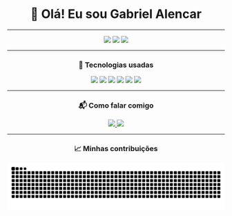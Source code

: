 <h1 align="center">👋 Olá! Eu sou Gabriel Alencar</h1>

---

<p align="center">
  <img height="50" src="https://img.shields.io/badge/React-61DAFB?style=for-the-badge&logo=react&logoColor=white"/>
  <img height="50" src="https://img.shields.io/badge/Python-3776AB?style=for-the-badge&logo=python&logoColor=white"/>
  <img height="50" src="https://img.shields.io/badge/Bootstrap-7952B3?style=for-the-badge&logo=bootstrap&logoColor=white"/>
</p>



---

<h3 align="center">🚀 Tecnologias usadas</h3>

<p align="center">
  <img src="https://img.shields.io/badge/HTML5-E34F26?style=for-the-badge&logo=html5&logoColor=white"/>
  <img src="https://img.shields.io/badge/CSS3-1572B6?style=for-the-badge&logo=css3&logoColor=white"/>
  <img src="https://img.shields.io/badge/JavaScript-F7DF1E?style=for-the-badge&logo=javascript&logoColor=black"/>
  <img src="https://img.shields.io/badge/React-20232A?style=for-the-badge&logo=react&logoColor=61DAFB"/>
  <img src="https://img.shields.io/badge/Python-3776AB?style=for-the-badge&logo=python&logoColor=white"/>
  <img src="https://img.shields.io/badge/Bootstrap-563D7C?style=for-the-badge&logo=bootstrap&logoColor=white"/>
</p>

---

<h3 align="center">📬 Como falar comigo</h3>

<p align="center">
  <a href="mailto:alencarbiel65@gmail.com">
    <img src="https://img.shields.io/badge/Gmail-D14836?style=for-the-badge&logo=gmail&logoColor=white"/>
  </a>
  <a href="https://instagram.com/biel.ssj9" target="_blank">
    <img src="https://img.shields.io/badge/Instagram-E4405F?style=for-the-badge&logo=instagram&logoColor=white"/>
  </a>
</p>

---

<h3 align="center">📈 Minhas contribuições</h3>

<p align="center">
  <img src="https://github.com/GabrielAlenc/GabrielAlenc/blob/output/snake.svg" alt="Snake animation"/>
</p>
